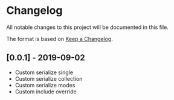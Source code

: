 # Changelog
All notable changes to this project will be documented in this file.

The format is based on [Keep a Changelog](http://keepachangelog.com/en/1.0.0/).


## [0.0.1] - 2019-09-02

- Custom serialize single
- Custom serialize collection
- Custom serialize modes
- Custom include override
